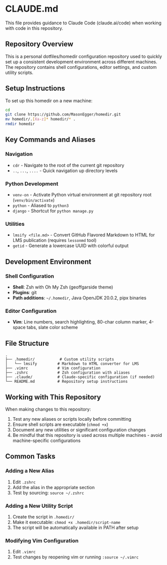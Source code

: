 # CLAUDE.md

This file provides guidance to Claude Code (claude.ai/code) when working with code in this repository.

## Repository Overview

This is a personal dotfiles/homedir configuration repository used to quickly set up a consistent development environment across different machines. The repository contains shell configurations, editor settings, and custom utility scripts.

## Setup Instructions

To set up this homedir on a new machine:
```bash
cd
git clone https://github.com/MasonEgger/homedir.git
mv homedir/.[Xa-z]* homedir/* .
rmdir homedir
```

## Key Commands and Aliases

### Navigation
- `cdr` - Navigate to the root of the current git repository
- `..`, `...`, `....` - Quick navigation up directory levels

### Python Development
- `venv-on` - Activate Python virtual environment at git repository root (`venv/bin/activate`)
- `python` - Aliased to `python3`
- `django` - Shortcut for `python manage.py`

### Utilities
- `lmsify <file.md>` - Convert GitHub Flavored Markdown to HTML for LMS publication (requires `lessonmd` tool)
- `getid` - Generate a lowercase UUID with colorful output

## Development Environment

### Shell Configuration
- **Shell**: Zsh with Oh My Zsh (geoffgarside theme)
- **Plugins**: git
- **Path additions**: `~/.homedir`, Java OpenJDK 20.0.2, pipx binaries

### Editor Configuration
- **Vim**: Line numbers, search highlighting, 80-char column marker, 4-space tabs, slate color scheme

## File Structure

```
.
├── .homedir/           # Custom utility scripts
│   └── lmsify         # Markdown to HTML converter for LMS
├── .vimrc             # Vim configuration
├── .zshrc             # Zsh configuration with aliases
├── .claude/           # Claude-specific configuration (if needed)
└── README.md          # Repository setup instructions
```

## Working with This Repository

When making changes to this repository:
1. Test any new aliases or scripts locally before committing
2. Ensure shell scripts are executable (`chmod +x`)
3. Document any new utilities or significant configuration changes
4. Be mindful that this repository is used across multiple machines - avoid machine-specific configurations

## Common Tasks

### Adding a New Alias
1. Edit `.zshrc`
2. Add the alias in the appropriate section
3. Test by sourcing: `source ~/.zshrc`

### Adding a New Utility Script
1. Create the script in `.homedir/`
2. Make it executable: `chmod +x .homedir/script-name`
3. The script will be automatically available in PATH after setup

### Modifying Vim Configuration
1. Edit `.vimrc`
2. Test changes by reopening vim or running `:source ~/.vimrc`